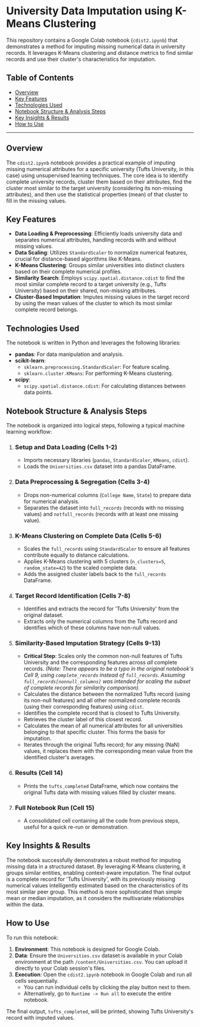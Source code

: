 # University Data Imputation using K-Means Clustering

This repository contains a Google Colab notebook (`cdist2.ipynb`) that demonstrates a method for imputing missing numerical data in university records. It leverages K-Means clustering and distance metrics to find similar records and use their cluster's characteristics for imputation.

## Table of Contents

-   [Overview](#overview)
-   [Key Features](#key-features)
-   [Technologies Used](#technologies-used)
-   [Notebook Structure & Analysis Steps](#notebook-structure--analysis-steps)
-   [Key Insights & Results](#key-insights--results)
-   [How to Use](#how-to-use)

---

## Overview

The `cdist2.ipynb` notebook provides a practical example of imputing missing numerical attributes for a specific university (Tufts University, in this case) using unsupervised learning techniques. The core idea is to identify complete university records, cluster them based on their attributes, find the cluster most similar to the target university (considering its non-missing attributes), and then use the statistical properties (mean) of that cluster to fill in the missing values.

## Key Features

-   **Data Loading & Preprocessing**: Efficiently loads university data and separates numerical attributes, handling records with and without missing values.
-   **Data Scaling**: Utilizes `StandardScaler` to normalize numerical features, crucial for distance-based algorithms like K-Means.
-   **K-Means Clustering**: Groups similar universities into distinct clusters based on their complete numerical profiles.
-   **Similarity Search**: Employs `scipy.spatial.distance.cdist` to find the most similar complete record to a target university (e.g., Tufts University) based on their shared, non-missing attributes.
-   **Cluster-Based Imputation**: Imputes missing values in the target record by using the mean values of the cluster to which its most similar complete record belongs.

## Technologies Used

The notebook is written in Python and leverages the following libraries:

-   **pandas**: For data manipulation and analysis.
-   **scikit-learn**:
    -   `sklearn.preprocessing.StandardScaler`: For feature scaling.
    -   `sklearn.cluster.KMeans`: For performing K-Means clustering.
-   **scipy**:
    -   `scipy.spatial.distance.cdist`: For calculating distances between data points.

## Notebook Structure & Analysis Steps

The notebook is organized into logical steps, following a typical machine learning workflow:

1.  ### **Setup and Data Loading (Cells 1-2)**
    -   Imports necessary libraries (`pandas`, `StandardScaler`, `KMeans`, `cdist`).
    -   Loads the `Universities.csv` dataset into a pandas DataFrame.

2.  ### **Data Preprocessing & Segregation (Cells 3-4)**
    -   Drops non-numerical columns (`College Name`, `State`) to prepare data for numerical analysis.
    -   Separates the dataset into `full_records` (records with no missing values) and `notfull_records` (records with at least one missing value).

3.  ### **K-Means Clustering on Complete Data (Cells 5-6)**
    -   Scales the `full_records` using `StandardScaler` to ensure all features contribute equally to distance calculations.
    -   Applies K-Means clustering with 5 clusters (`n_clusters=5`, `random_state=42`) to the scaled complete data.
    -   Adds the assigned cluster labels back to the `full_records` DataFrame.

4.  ### **Target Record Identification (Cells 7-8)**
    -   Identifies and extracts the record for 'Tufts University' from the original dataset.
    -   Extracts only the numerical columns from the Tufts record and identifies which of these columns have non-null values.

5.  ### **Similarity-Based Imputation Strategy (Cells 9-13)**
    -   **Critical Step**: Scales only the common non-null features of Tufts University and the corresponding features across *all* complete records.
        *(Note: There appears to be a typo in the original notebook's Cell 9, using `complete_records` instead of `full_records`. Assuming `full_records[nonnull_columns]` was intended for scaling the subset of complete records for similarity comparison).*
    -   Calculates the distance between the normalized Tufts record (using its non-null features) and all other normalized complete records (using their corresponding features) using `cdist`.
    -   Identifies the complete record that is closest to Tufts University.
    -   Retrieves the cluster label of this closest record.
    -   Calculates the mean of all numerical attributes for all universities belonging to that specific cluster. This forms the basis for imputation.
    -   Iterates through the original Tufts record; for any missing (NaN) values, it replaces them with the corresponding mean value from the identified cluster's averages.

6.  ### **Results (Cell 14)**
    -   Prints the `tufts_completed` DataFrame, which now contains the original Tufts data with missing values filled by cluster means.

7.  ### **Full Notebook Run (Cell 15)**
    -   A consolidated cell containing all the code from previous steps, useful for a quick re-run or demonstration.

## Key Insights & Results

The notebook successfully demonstrates a robust method for imputing missing data in a structured dataset. By leveraging K-Means clustering, it groups similar entities, enabling context-aware imputation. The final output is a complete record for 'Tufts University', with its previously missing numerical values intelligently estimated based on the characteristics of its most similar peer group. This method is more sophisticated than simple mean or median imputation, as it considers the multivariate relationships within the data.

## How to Use

To run this notebook:

1.  **Environment**: This notebook is designed for Google Colab.
2.  **Data**: Ensure the `Universities.csv` dataset is available in your Colab environment at the path `/content/Universities.csv`. You can upload it directly to your Colab session's files.
3.  **Execution**: Open the `cdist2.ipynb` notebook in Google Colab and run all cells sequentially.
    -   You can run individual cells by clicking the play button next to them.
    -   Alternatively, go to `Runtime -> Run all` to execute the entire notebook.

The final output, `tufts_completed`, will be printed, showing Tufts University's record with imputed values.